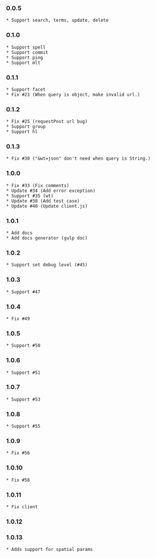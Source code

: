 ### 0.0.5
    * Support search, terms, update, delete
     
### 0.1.0
    * Support spell
    * Support commit
    * Support ping
    * Support mlt
    
### 0.1.1
    * Support facet
    * Fix #23 (When query is object, make invalid url.)

### 0.1.2
    * Fix #25 (requestPost url bug)
    * Support group
    * Support hl
    
### 0.1.3
    * Fix #30 ("&wt=json" don't need when query is String.)
   
### 1.0.0
    * Fix #33 (Fix comments)
    * Update #34 (Add error exception)
    * Support #35 (wt)
    * Update #38 (Add test case)
    * Update #40 (Update client.js) 
     
### 1.0.1
    * Add docs
    * Add docs generator (gulp doc)
   
### 1.0.2
    * Support set debug level (#45)

### 1.0.3
    * Support #47
    
### 1.0.4
    * Fix #49
    
### 1.0.5
    * Support #50
    
### 1.0.6
    * Support #51
    
### 1.0.7
    * Support #53
    
### 1.0.8
    * Support #55
    
### 1.0.9
    * Fix #56
    
### 1.0.10
    * Fix #58
    
### 1.0.11
    * Fix client

### 1.0.12

### 1.0.13
    * Adds support for spatial params
